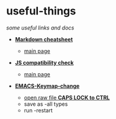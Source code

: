 # useful-things
*some useful links and docs*

- [**Markdown cheatsheet**](https://www.markdownguide.org/cheat-sheet/)
  - [main page](https://www.markdownguide.org)


- [**JS compatibility check**](http://kangax.github.io/compat-table/es2016plus/)
  - [main page](http://kangax.github.io/)

- [**EMACS-Keymap-change**](https://github.com/LigerLearn/emacs-course)
  - [open raw file  **CAPS LOCK to CTRL**](https://github.com/LigerLearn/emacs-course/tree/master/remapping-caps-lock)
  - save as -all types
  - run -restart

